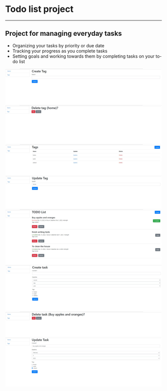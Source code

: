 # Todo list project
___

## Project for managing everyday tasks

- Organizing your tasks by priority or due date
- Tracking your progress as you complete tasks
- Setting goals and working towards them by completing tasks on your to-do list

![](demo_images/tag_create.jpg)
![](demo_images/tag_delete.jpg)
![](demo_images/tag_list.jpg)
![](demo_images/tag_update.jpg)
![](demo_images/todo.jpg)
![](demo_images/todo_create.jpg)
![](demo_images/todo_delete.jpg)
![](demo_images/todo_update.jpg)